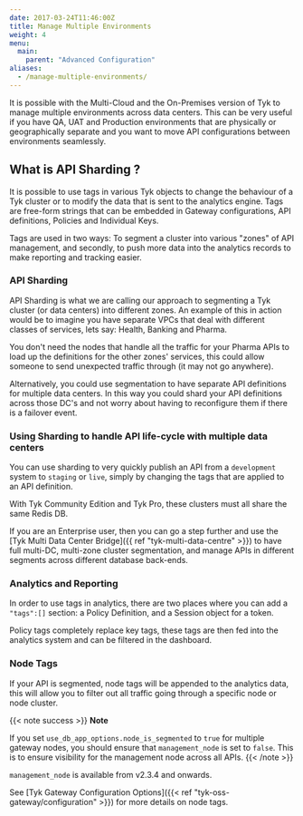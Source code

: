 ```yaml
---
date: 2017-03-24T11:46:00Z
title: Manage Multiple Environments
weight: 4
menu: 
  main:
    parent: "Advanced Configuration"
aliases:
  - /manage-multiple-environments/
---
```


It is possible with the Multi-Cloud and the On-Premises version of Tyk to manage multiple environments across data centers. This can be very useful if you have QA, UAT and Production environments that are physically or geographically separate and you want to move API configurations between environments seamlessly.

## What is API Sharding ?

It is possible to use tags in various Tyk objects to change the behaviour of a Tyk cluster or to modify the data that is sent to the analytics engine. Tags are free-form strings that can be embedded in Gateway configurations, API definitions, Policies and Individual Keys.

Tags are used in two ways: To segment a cluster into various "zones" of API management, and secondly, to push more data into the analytics records to make reporting and tracking easier.

### API Sharding

API Sharding is what we are calling our approach to segmenting a Tyk cluster (or data centers) into different zones. An example of this in action would be to imagine you have separate VPCs that deal with different classes of services, lets say: Health, Banking and Pharma.

You don't need the nodes that handle all the traffic for your Pharma APIs to load up the definitions for the other zones' services, this could allow someone to send unexpected traffic through (it may not go anywhere).

Alternatively, you could use segmentation to have separate API definitions for multiple data centers. In this way you could shard your API definitions across those DC's and not worry about having to reconfigure them if there is a failover event.

### Using Sharding to handle API life-cycle with multiple data centers

You can use sharding to very quickly publish an API from a `development` system to `staging` or `live`, simply by changing the tags that are applied to an API definition.

With Tyk Community Edition and Tyk Pro, these clusters must all share the same Redis DB.

If you are an Enterprise user, then you can go a step further and use the [Tyk Multi Data Center Bridge]({{ ref "tyk-multi-data-centre" >}}) to have full multi-DC, multi-zone cluster segmentation, and manage APIs in different segments across different database back-ends.

### Analytics and Reporting

In order to use tags in analytics, there are two places where you can add a `"tags":[]` section: a Policy Definition, and a Session object for a token.

Policy tags completely replace key tags, these tags are then fed into the analytics system and can be filtered in the dashboard.

### Node Tags

If your API is segmented, node tags will be appended to the analytics data, this will allow you to filter out all traffic going through a specific node or node cluster.

{{< note success >}}
**Note**  

If you set `use_db_app_options.node_is_segmented` to `true` for multiple gateway nodes, you should ensure that `management_node` is set to `false`. This is to ensure visibility for the management node across all APIs. 
{{< /note >}}


`management_node` is available from v2.3.4 and onwards.

See [Tyk Gateway Configuration Options]({{< ref "tyk-oss-gateway/configuration" >}}) for more details on node tags.
